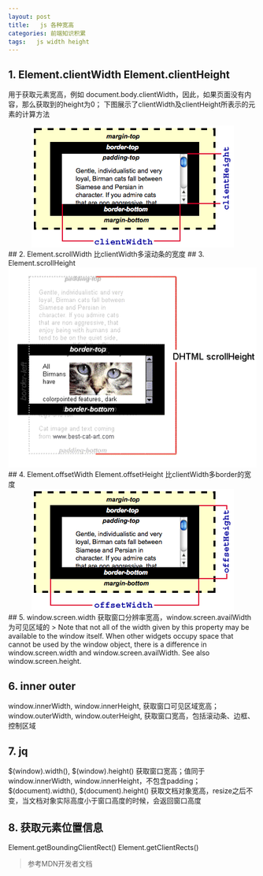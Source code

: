 ```yaml
---
layout: post
title:   js 各种宽高
categories: 前端知识积累
tags:   js width height
---
```

## 1. Element.clientWidth Element.clientHeight
用于获取元素宽高，例如 document.body.clientWidth，因此，如果页面没有内容，那么获取到的height为0；
下图展示了clientWidth及clientHeight所表示的元素的计算方法
<div  align="center">    
<img src="/images/Dimensions-client.png">
</div>
## 2. Element.scrollWidth
比clientWidth多滚动条的宽度
## 3. Element.scrollHeight
<div  align="center">    
	<img src="/images/scrollHeight.png">
</div>
## 4. Element.offsetWidth Element.offsetHeight
比clientWidth多border的宽度
<div  align="center">    
<img src="/images/Dimensions-offset.png">
</div>
## 5. window.screen.width
获取窗口分辨率宽高，window.screen.availWidth为可见区域的
> Note that not all of the width given by this property may be available to the window itself. When other widgets occupy space that cannot be used by the window object, there is a difference in window.screen.width and window.screen.availWidth. See also window.screen.height.

## 6. inner outer
window.innerWidth, window.innerHeight, 获取窗口可见区域宽高；
window.outerWidth, window.outerHeight, 获取窗口宽高，包括滚动条、边框、控制区域
## 7. jq 
$(window).width(), $(window).height() 获取窗口宽高；值同于window.innerWidth, window.innerHeight，不包含padding；
$(document).width(), $(document).height() 获取文档对象宽高，resize之后不变，当文档对象实际高度小于窗口高度的时候，会返回窗口高度
## 8. 获取元素位置信息
Element.getBoundingClientRect()
Element.getClientRects()

> 参考MDN开发者文档


